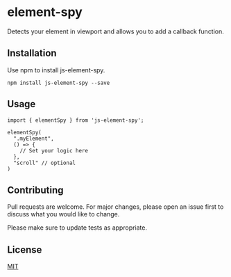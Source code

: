 # element-spy
Detects your element in viewport and allows you to add a callback function.

## Installation

Use npm to install js-element-spy.

```
npm install js-element-spy --save
```

## Usage

```
import { elementSpy } from 'js-element-spy';

elementSpy(
  ".myElement",
  () => {
    // Set your logic here
  },
  "scroll" // optional
)
```

## Contributing

Pull requests are welcome. For major changes, please open an issue first to discuss what you would like to change.

Please make sure to update tests as appropriate.

## License

[MIT](https://choosealicense.com/licenses/mit/)
